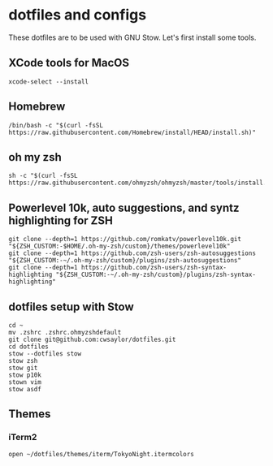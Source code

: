 # dotfiles and configs

These dotfiles are to be used with GNU Stow. Let's first install some tools. 

## XCode tools for MacOS

```
xcode-select --install
```

## Homebrew

```
/bin/bash -c "$(curl -fsSL https://raw.githubusercontent.com/Homebrew/install/HEAD/install.sh)"
```

## oh my zsh

```
sh -c "$(curl -fsSL https://raw.githubusercontent.com/ohmyzsh/ohmyzsh/master/tools/install.sh)"
```

## Powerlevel 10k, auto suggestions, and syntz highlighting for ZSH
```
git clone --depth=1 https://github.com/romkatv/powerlevel10k.git "${ZSH_CUSTOM:-$HOME/.oh-my-zsh/custom}/themes/powerlevel10k"
git clone --depth=1 https://github.com/zsh-users/zsh-autosuggestions "${ZSH_CUSTOM:-~/.oh-my-zsh/custom}/plugins/zsh-autosuggestions"
git clone --depth=1 https://github.com/zsh-users/zsh-syntax-highlighting "${ZSH_CUSTOM:-~/.oh-my-zsh/custom}/plugins/zsh-syntax-highlighting"
```
## dotfiles setup with Stow
```
cd ~
mv .zshrc .zshrc.ohmyzshdefault
git clone git@github.com:cwsaylor/dotfiles.git
cd dotfiles
stow --dotfiles stow
stow zsh
stow git
stow p10k
stown vim
stow asdf
```

## Themes

### iTerm2

```
open ~/dotfiles/themes/iterm/TokyoNight.itermcolors
```
